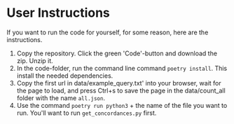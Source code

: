# User Instructions
If you want to run the code for yourself, for some reason, here are the instructions.

1. Copy the repository. Click the green 'Code'-button and download the zip. Unzip it.
2. In the code-folder, run the command line command `poetry install`. This install the needed dependencies.
3. Copy the first url in data/example_query.txt' into your browser, wait for the page to load, and press Ctrl+s to save the page in the data/count_all folder with the name `all.json`.
4. Use the command `poetry run python3` + the name of the file you want to run. You'll want to run `get_concordances.py` first.
